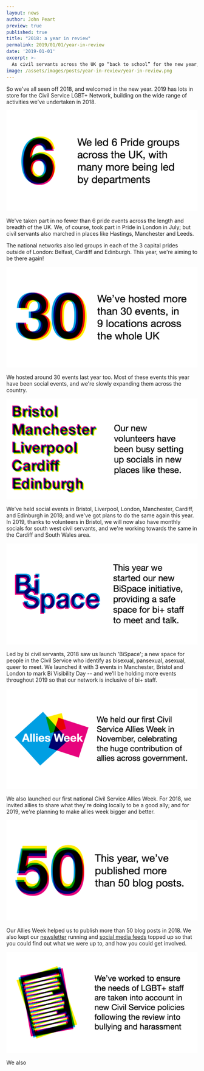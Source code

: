 ```yaml
---
layout: news
author: John Peart
preview: true
published: true
title: "2018: a year in review"
permalink: 2019/01/01/year-in-review
date: '2019-01-01'
excerpt: >-
  As civil servants across the UK go “back to school” for the new year, we take a look back at what the Civil Service LGBT+ Network has done in 2018.
image: /assets/images/posts/year-in-review/year-in-review.png
---
```


So we've all seen off 2018, and welcomed in the new year. 2019 has lots in store for the Civil Service LGBT+ Network, building on the wide range of activities we've undertaken in 2018.

![6 prides](/assets/images/posts/year-in-review/6-prides.png)

We've taken part in no fewer than 6 pride events across the length and breadth of the UK. We, of course, took part in Pride in London in July; but civil servants also marched in places like Hastings, Manchester and Leeds. 

The national networks also led groups in each of the 3 capital prides outside of London: Belfast, Cardiff and Edinburgh. This year, we're aiming to be there again!

![30 events](/assets/images/posts/year-in-review/30-events.png)

We hosted around 30 events last year too. Most of these events this year have been social events, and we're slowly expanding them across the country.

![More events in more places](/assets/images/posts/year-in-review/events.png)

We've held social events in Bristol, Liverpool, London, Manchester, Cardiff, and Edinburgh in 2018; and we've got plans to do the same again this year. In 2019, thanks to volunteers in Bristol, we will now also have monthly socials for south west civil servants, and we're working towards the same in the Cardiff and South Wales area.

![BiSpace](/assets/images/posts/year-in-review/bispace.png)

Led by bi civil servants, 2018 saw us launch 'BiSpace'; a new space for people in the Civil Service who identify as bisexual, pansexual, asexual, queer to meet. We launched it with 3 events in Manchester, Bristol and London to mark Bi Visibility Day -- and we'll be holding more events throughout 2019 so that our network is inclusive of bi+ staff.

![Allies Week](/assets/images/posts/year-in-review/allies-week.png)

We also launched our first national Civil Service Allies Week. For 2018, we invited allies to share what they're doing locally to be a good ally; and for 2019, we're planning to make allies week bigger and better.

![50 blog posts](/assets/images/posts/year-in-review/50-blog-posts.png)

Our Allies Week helped us to publish more than 50 blog posts in 2018. We also kept our [newsletter](/join-us) running and [social media feeds](https://www.twitter.com/cslgbt) topped up so that you could find out what we were up to, and how you could get involved.

![Policy input](/assets/images/posts/year-in-review/sue-owen-review.png)

We also 